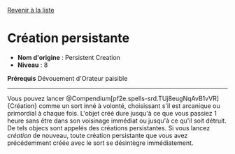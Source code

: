 [Revenir à la liste](list.md)

# Création persistante

 * **Nom d'origine** : Persistent Creation
 * **Niveau** : 8


<p><span id="ctl00_MainContent_DetailedOutput"><strong>Prérequis</strong> Dévouement d'Orateur paisible<br></span></p>
<hr>
<p>Vous pouvez lancer @Compendium[pf2e.spells-srd.TUj8eugNqAvB1vVR]{Création} comme un sort inné à volonté, choisissant s'il est arcanique ou primordial à chaque fois. L'objet créé dure jusqu'à ce que vous passiez 1 heure sans être dans son voisinage immédiat ou jusqu'à ce qu'il soit détruit. De tels objecs sont appelés des créations persistantes. Si vous lancez <em>création</em> de nouveau, toute création persistante que vous avez précédemment créée avec le sort se désintègre immédiatement.&nbsp;</p>
